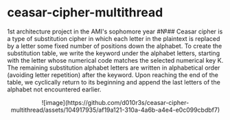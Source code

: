 # ceasar-cipher-multithread
1st architecture project in the AMI's sophomore year
#№## Ceasar cipher is a type of substitution cipher in which each letter in the plaintext is replaced by a letter some fixed number of positions down the alphabet.
To create the substitution table, we write the keyword under the alphabet letters, starting with the letter whose numerical code matches the selected numerical key K. The remaining substitution alphabet letters are written in alphabetical order (avoiding letter repetition) after the keyword. Upon reaching the end of the table, we cyclically return to its beginning and append the last letters of the alphabet not encountered earlier.
<p align="center">![image](https://github.com/d010r3s/ceasar-cipher-multithread/assets/104917935/af19a121-310a-4a6b-a4e4-e0c099cbdbf7)</p>
